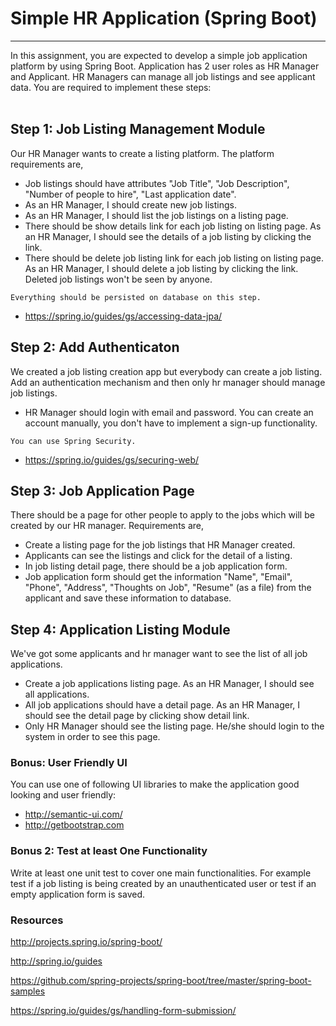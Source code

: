 # Simple HR Application (Spring Boot)
<hr>

In this assignment, you are expected to develop a simple job application platform by using Spring Boot. Application has 2 user roles as HR Manager and Applicant. HR Managers can manage all job listings and see applicant data. You are required to implement these steps:<br>
<br>

## Step 1: Job Listing Management Module

Our HR Manager wants to create a listing platform. The platform requirements are,

- Job listings should have attributes "Job Title", "Job Description", "Number of people to hire", "Last application date".
- As an HR Manager, I should create new job listings.
- As an HR Manager, I should list the job listings on a listing page.
- There should be show details link for each job listing on listing page. As an HR Manager, I should see the details of a job listing by clicking the link.
- There should be delete job listing link for each job listing on listing page. As an HR Manager, I should delete a job listing by clicking the link. Deleted job listings won't be seen by anyone.<br>
	
`Everything should be persisted on database on this step.`<br>
* https://spring.io/guides/gs/accessing-data-jpa/


## Step 2: Add Authenticaton

We created a job listing creation app but everybody can create a job listing. Add an authentication mechanism and then only hr manager should manage job listings.

- HR Manager should login with email and password. You can create an account manually, you don't have to implement a sign-up functionality.

`You can use Spring Security.`<br>
* https://spring.io/guides/gs/securing-web/


## Step 3: Job Application Page

There should be a page for other people to apply to the jobs which will be created by our HR manager. Requirements are,

- Create a listing page for the job listings that HR Manager created.
- Applicants can see the listings and click for the detail of a listing.
- In job listing detail page, there should be a job application form.
- Job application form should get the information "Name", "Email", "Phone", "Address", "Thoughts on Job", "Resume" (as a file) from the applicant and save these information to database.


## Step 4: Application Listing Module

We've got some applicants and hr manager want to see the list of all job applications.

- Create a job applications listing page. As an HR Manager, I should see all applications.
- All job applications should have a detail page. As an HR Manager, I should see the detail page by clicking show detail link.
- Only HR Manager should see the listing page. He/she should login to the system in order to see this page.


### Bonus: User Friendly UI

You can use one of following UI libraries to make the application good looking and user friendly:

- http://semantic-ui.com/
- http://getbootstrap.com


### Bonus 2: Test at least One Functionality

Write at least one unit test to cover one main functionalities. For example test if a job listing is being created by an unauthenticated user or test if an empty application form is saved.


### Resources

http://projects.spring.io/spring-boot/<br>

http://spring.io/guides<br>

https://github.com/spring-projects/spring-boot/tree/master/spring-boot-samples<br>

https://spring.io/guides/gs/handling-form-submission/<br>

